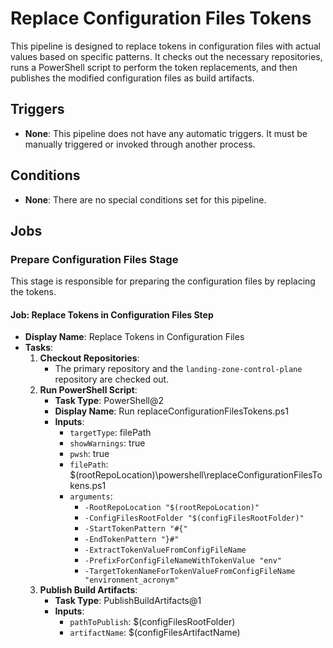 # Replace Configuration Files Tokens

This pipeline is designed to replace tokens in configuration files with actual values
based on specific patterns. It checks out the necessary repositories, runs a PowerShell
script to perform the token replacements, and then publishes the modified configuration files as build artifacts.

## Triggers

- **None**: This pipeline does not have any automatic triggers. It must be manually triggered or invoked through another process.

## Conditions

- **None**: There are no special conditions set for this pipeline.

## Jobs

### Prepare Configuration Files Stage

This stage is responsible for preparing the configuration files by replacing the tokens.

#### Job: Replace Tokens in Configuration Files Step

- **Display Name**: Replace Tokens in Configuration Files
- **Tasks**:
  1. **Checkout Repositories**:
     - The primary repository and the `landing-zone-control-plane` repository are checked out.
  2. **Run PowerShell Script**:
     - **Task Type**: PowerShell@2
     - **Display Name**: Run replaceConfigurationFilesTokens.ps1
     - **Inputs**:
       - `targetType`: filePath
       - `showWarnings`: true
       - `pwsh`: true
       - `filePath`: $(rootRepoLocation)\powershell\replaceConfigurationFilesTokens.ps1
       - `arguments`:
         - `-RootRepoLocation "$(rootRepoLocation)"`
         - `-ConfigFilesRootFolder "$(configFilesRootFolder)"`
         - `-StartTokenPattern "#{"`
         - `-EndTokenPattern "}#"`
         - `-ExtractTokenValueFromConfigFileName`
         - `-PrefixForConfigFileNameWithTokenValue "env"`
         - `-TargetTokenNameForTokenValueFromConfigFileName "environment_acronym"`
  3. **Publish Build Artifacts**:
     - **Task Type**: PublishBuildArtifacts@1
     - **Inputs**:
       - `pathToPublish`: $(configFilesRootFolder)
       - `artifactName`: $(configFilesArtifactName)
